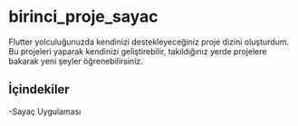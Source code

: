# birinci_proje_sayac

Flutter yolculuğunuzda kendinizi destekleyeceğiniz proje dizini oluşturdum. Bu projeleri yaparak kendinizi geliştirebilir, takıldığınız yerde projelere bakarak yeni şeyler öğrenebilirsiniz.

## İçindekiler

-Sayaç Uygulaması

